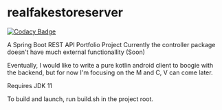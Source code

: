 # realfakestoreserver

[![Codacy Badge](https://api.codacy.com/project/badge/Grade/217d14a6e7f74e8fa1b208990d1a4529)](https://www.codacy.com/manual/CaderHancock/realfakestoreserver?utm_source=github.com&amp;utm_medium=referral&amp;utm_content=CaderHancock/realfakestoreserver&amp;utm_campaign=Badge_Grade)

A Spring Boot REST API Portfolio Project
Currently the controller package doesn't have much external functionallity (Soon)

Eventually, I would like to write a pure kotlin android client to boogie with the backend, but for now I'm focusing on the M and C, V can come later.


Requires JDK 11

To build and launch, run build.sh in the project root. 